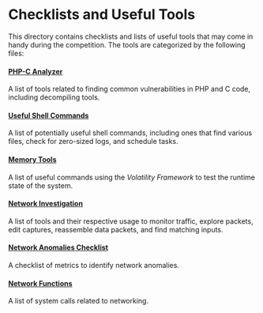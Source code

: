 # Checklists and Useful Tools

This directory contains checklists and lists of useful tools that may come in handy during the competition. The tools are categorized by the following files:

#### [PHP-C Analyzer](PHP-C-Analyzer.md)

A list of tools related to finding common vulnerabilities in PHP and C code, including decompiling tools.

#### [Useful Shell Commands](file_users_tools.md)

A list of potentially useful shell commands, including ones that find various files, check for zero-sized logs, and schedule tasks.

#### [Memory Tools](memory_tools.md)

A list of useful commands using the *Volatility Framework* to test the runtime state of the system.

#### [Network Investigation](network_investigation_tools.md)

A list of tools and their respective usage to monitor traffic, explore packets, edit captures, reassemble data packets, and find matching inputs.

#### [Network Anomalies Checklist](network_traffic_anomalies.md)

A checklist of metrics to identify network anomalies.

#### [Network Functions](network_traffic_patterns.md)

A list of system calls related to networking.